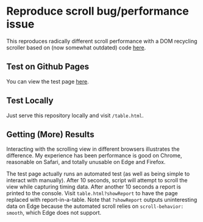 # Reproduce scroll bug/performance issue

This reproduces radically different scroll performance with a DOM recycling
scroller based on (now somewhat outdated) code
[here](https://github.com/mdittmer/mdn-confluence).

## Test on Github Pages

You can view the test page
[here](https://mdittmer.github.io/scroll-bug/table.html).

## Test Locally

Just serve this repository locally and visit `/table.html`.

## Getting (More) Results

Interacting with the scrolling view in different browsers illustrates the
difference. My experience has been performance is good on Chrome, reasonable on
Safari, and totally unusable on Edge and Firefox.

The test page actually runs an automated test (as well as being simple to
interact with manually). After 10 seconds, script will attempt to scroll the
view while capturing timing data. After another 10 seconds a report is printed
to the console. Visit `table.html?showReport` to have the page replaced with
report-in-a-table. Note that `?showReport` outputs uninteresting data on Edge
because the automated scroll relies on `scroll-behavior: smooth`, which Edge
does not support.
